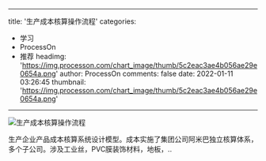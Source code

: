 
---
title: '生产成本核算操作流程'
categories: 
 - 学习
 - ProcessOn
 - 推荐
headimg: 'https://img.processon.com/chart_image/thumb/5c2eac3ae4b056ae29e0654a.png'
author: ProcessOn
comments: false
date: 2022-01-11 03:26:45
thumbnail: 'https://img.processon.com/chart_image/thumb/5c2eac3ae4b056ae29e0654a.png'
---

<div>   
<img class="thumb" alt="生产成本核算操作流程" src="https://img.processon.com/chart_image/thumb/5c2eac3ae4b056ae29e0654a.png" referrerpolicy="no-referrer">
<p>生产企业产品成本核算系统设计模型。成本实施了集团公司阿米巴独立核算体系，多个子公司。涉及工业丝，PVC膜装饰材料，地板，..</p>  
</div>
            